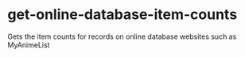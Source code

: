 # get-online-database-item-counts
Gets the item counts for records on online database websites such as MyAnimeList
